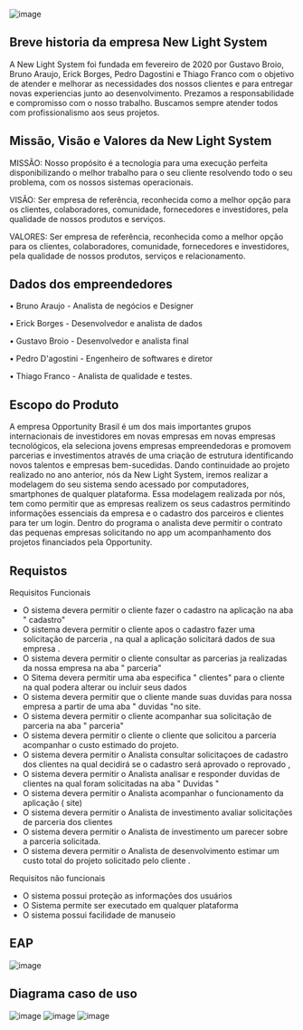 ![image](https://user-images.githubusercontent.com/64283090/81740574-8e6ed700-9473-11ea-9c23-486e4432da53.png)
##    Breve historia da empresa New Light System
   A New Light System foi fundada em fevereiro de 2020 por Gustavo Broio, Bruno Araujo, Erick Borges, Pedro Dagostini e Thiago Franco com o objetivo de atender e melhorar as necessidades dos nossos clientes e para entregar novas experiencias junto ao desenvolvimento. Prezamos a responsabilidade e compromisso com o nosso trabalho. Buscamos sempre atender todos com profissionalismo aos seus projetos. 
 
##    Missão, Visão e Valores da New Light System
MISSÃO: Nosso propósito é a tecnologia para uma execução perfeita disponibilizando o melhor trabalho para o seu cliente resolvendo todo o seu problema, com os nossos sistemas operacionais.

VISÃO: Ser empresa de referência, reconhecida como a melhor opção para os clientes, colaboradores, comunidade, fornecedores e investidores, pela qualidade de nossos produtos e serviços.

VALORES: Ser empresa de referência, reconhecida como a melhor opção para os clientes, colaboradores, comunidade, fornecedores e investidores, pela qualidade de nossos produtos, serviços e relacionamento.

## 	Dados dos empreendedores

 
•	Bruno Araujo - Analista de negócios e Designer

•	Erick Borges - Desenvolvedor e analista de dados

•	Gustavo Broio - Desenvolvedor e analista final

•	Pedro D'agostini - Engenheiro de softwares e diretor

•	Thiago Franco - Analista de qualidade e testes.



##    Escopo do Produto
A empresa Opportunity Brasil é um dos mais importantes grupos internacionais de investidores em novas empresas em novas empresas tecnológicos, ela seleciona jovens empresas empreendedoras e promovem parcerias e investimentos através de uma criação de estrutura identificando novos talentos e empresas bem-sucedidas. Dando continuidade ao projeto realizado no ano anterior, nós da New Light System, iremos realizar a modelagem do seu sistema sendo acessado por computadores, smartphones de qualquer plataforma. Essa modelagem realizada por nós, tem como permitir que as empresas realizem os seus cadastros permitindo informações essenciais da empresa e o cadastro dos parceiros e clientes para ter um login.
Dentro do programa o analista deve permitir o contrato das pequenas empresas solicitando no app um acompanhamento dos projetos financiados pela Opportunity.


##    Requistos 

Requisitos Funcionais 


- O sistema devera permitir o cliente fazer o cadastro na aplicação na aba " cadastro"
 - O sistema devera permitir o cliente apos o cadastro fazer uma solicitação de parceria , na qual  a aplicação solicitará dados de sua empresa .
- O sistema devera permitir o cliente consultar as parcerias ja realizadas da nossa empresa na aba " parceria"
- O Sitema devera permitir uma aba especifica " clientes" para o cliente na qual podera alterar ou incluir seus dados
- O sistema devera permitir que o cliente mande suas duvidas para nossa empresa a partir de uma aba " duvidas "no site.
- O sistema devera permitir o cliente acompanhar sua solicitação de parceria na aba " parceria"
- O sistema devera permitir o cliente o cliente que solicitou a parceria acompanhar o custo estimado do projeto.
- O sistema devera permitir o Analista consultar solicitaçoes de cadastro dos clientes na qual decidirá se o cadastro será aprovado o reprovado ,
- O sistema devera permitir o Analista analisar e  responder duvidas de clientes na qual foram solicitadas na aba " Duvidas "
- O sistema devera permitir o Analista acompanhar o funcionamento da aplicação ( site)
- O sistema devera permitir o Analista de investimento avaliar solicitações de parceria dos clientes
- O sistema devera permitir o Analista de investimento um parecer sobre a parceria solicitada.
- O sistema devera permitir o Analista de desenvolvimento estimar um custo total do projeto solicitado pelo cliente . 

           
 Requisitos não funcionais 

- O sistema possui proteção as informações dos usuários
- O Sistema permite ser executado em qualquer plataforma                                                  
- O sistema possui  facilidade de manuseio 

##    EAP 

   ![image](https://user-images.githubusercontent.com/64283090/81737564-aabc4500-946e-11ea-844c-56ee5344df33.png)

##    Diagrama caso de uso
![image](https://user-images.githubusercontent.com/64283090/82710353-0fd71e00-9c59-11ea-9d64-3fb3e4715cc3.png)
![image](https://user-images.githubusercontent.com/64283090/82710446-44e37080-9c59-11ea-98b0-53da976c7d9e.png)
![image](https://user-images.githubusercontent.com/64283090/82710486-5dec2180-9c59-11ea-99a6-684fa17a27e0.png)


